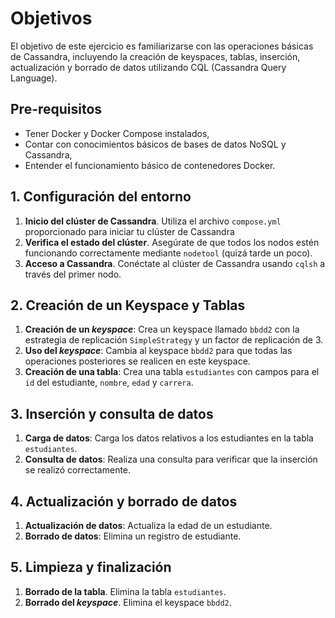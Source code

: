 # Objetivos

El objetivo de este ejercicio es familiarizarse con las operaciones
básicas de Cassandra, incluyendo la creación de keyspaces, tablas,
inserción, actualización y borrado de datos utilizando CQL (Cassandra
Query Language).

## Pre-requisitos

- Tener Docker y Docker Compose instalados,
- Contar con conocimientos básicos de bases de datos NoSQL y Cassandra,
- Entender el funcionamiento básico de contenedores Docker.

## 1. Configuración del entorno

1. **Inicio del clúster de Cassandra**. Utiliza el archivo `compose.yml`
    proporcionado para iniciar tu clúster de Cassandra
2. **Verifica el estado del clúster**. Asegúrate de que todos los nodos
    estén funcionando correctamente mediante `nodetool` (quizá tarde un
    poco).
3. **Acceso a Cassandra**. Conéctate al clúster de Cassandra usando
    `cqlsh` a través del primer nodo.

## 2. Creación de un Keyspace y Tablas

1. **Creación de un _keyspace_**: Crea un keyspace llamado `bbdd2` con
    la estrategia de replicación `SimpleStrategy` y un factor de
    replicación de 3.
2. **Uso del _keyspace_**: Cambia al keyspace `bbdd2` para que todas
    las operaciones posteriores se realicen en este keyspace.
3. **Creación de una tabla**: Crea una tabla `estudiantes` con campos
    para el `id` del estudiante, `nombre`, `edad` y `carrera`.

## 3. Inserción y consulta de datos

1. **Carga de datos**: Carga los datos relativos a los estudiantes en la
    tabla `estudiantes`.
2. **Consulta de datos**: Realiza una consulta para verificar que la
    inserción se realizó correctamente.

## 4. Actualización y borrado de datos

1. **Actualización de datos**: Actualiza la edad de un estudiante.
2. **Borrado de datos**: Elimina un registro de estudiante.

## 5. Limpieza y finalización

1. **Borrado de la tabla**. Elimina la tabla `estudiantes`.
2. **Borrado del _keyspace_**. Elimina el keyspace `bbdd2`.

